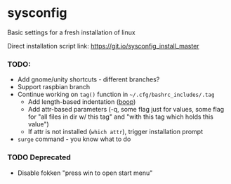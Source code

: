 # sysconfig
Basic settings for a fresh installation of linux

Direct installation script link: https://git.io/sysconfig_install_master

### TODO:
* Add gnome/unity shortcuts - different branches?
* Support raspbian branch
* Continue working on `tag()` function in `~/.cfg/bashrc_includes/.tag`
	* Add length-based indentation ([boop](https://www.google.com/search?q=bash+get+string+length))
	* Add attr-based parameters (-q, some flag just for values, some flag for "all files in dir w/ this tag" and "with this tag which holds this value")
	* If attr is not installed (`which attr`), trigger installation prompt
* `surge` command - you know what to do

### TODO Deprecated
* Disable fokken "press win to open start menu"
